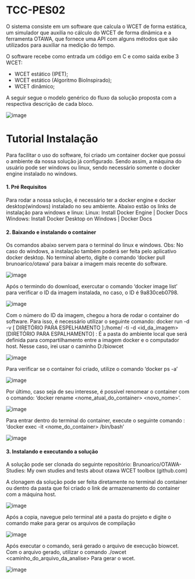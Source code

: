 # TCC-PES02

O sistema consiste em um software que calcula o WCET de forma estática, um simulador que auxilia no cálculo do WCET de forma dinâmica e a ferramenta OTAWA, que fornece uma API com alguns métodos que são utilizados para auxiliar na medição do tempo. 

O software recebe como entrada um código em C e como saída exibe 3 WCET:
- WCET estático (IPET);
- WCET estático (Algoritmo BioInspirado);
- WCET dinâmico;

A seguir segue o modelo genérico do fluxo da solução proposta com a respectiva descrição de cada bloco.	

![image](https://github.com/gugagop/TCC-PES02/assets/22120173/d1ecbd00-054e-40d3-8cbe-e4fc56a04ef1)



# Tutorial Instalação

Para facilitar o uso do software, foi criado um container docker que possui o ambiente da nossa solução já configurado. Sendo assim, a máquina do usuário pode ser windows ou linux, sendo necessário somente o docker engine instalado no windows.

#### 1. Pré Requisitos

Para rodar a nossa solução, é necessário ter a docker engine e docker desktop(windows) instalado no seu ambiente.
Abaixo estão os links de instalação para windows e linux:
Linux:  Install Docker Engine | Docker Docs
Windows: Install Docker Desktop on Windows | Docker Docs

#### 2. Baixando e instalando o container

Os comandos abaixo servem para o terminal do linux e windows.
Obs: No caso do windows, a instalação também poderá ser feita pelo aplicativo docker desktop.
No terminal aberto, digite o comando ‘docker pull brunoarico/otawa’ para baixar a imagem mais recente do software.

![image](https://github.com/gugagop/TCC-PES02/assets/22120173/9922a8cd-5e3b-4480-8bb3-75f22f55f3f4)

Após o termindo do download, exercutar o comando ‘docker image list’ para verificar o ID da imagem instalada, no caso, o ID é 9a830ceb0798.

![image](https://github.com/gugagop/TCC-PES02/assets/22120173/775f4ea9-d1c2-451f-8b8b-55130238b5b9)


Com o número do ID da imagem, chegou a hora de rodar o container do software. Para isso, é necessário utilizar o seguinte comando: 
docker run -d  -v [ DIRETÓRIO PARA ESPELHAMENTO ]:/home/ -ti -d <id_da_imagem>
[DIRETÓRIO PARA ESPALHAMENTO] : É a pasta do ambiente local que será definida para compartilhamento entre a imagem docker e o computador host. Nesse caso, irei usar o caminho D:/biowcet

![image](https://github.com/gugagop/TCC-PES02/assets/22120173/eb323804-074f-4485-a4ff-bac406234e32)


Para verificar se o container foi criado, utilize o comando ‘docker ps -a’

![image](https://github.com/gugagop/TCC-PES02/assets/22120173/805098ab-f281-4c53-ac18-98d48ebf281d)


Por último, caso seja de seu interesse, é possível renomear o container com o comando: ‘docker rename <nome_atual_do_container> <novo_nome>’.

![image](https://github.com/gugagop/TCC-PES02/assets/22120173/ec35e093-2539-4603-b268-8c0dfbb5b14a)


Para entrar dentro do terminal do container, execute o seguinte comando : ‘docker exec -it <nome_do_container> /bin/bash’

![image](https://github.com/gugagop/TCC-PES02/assets/22120173/ac91126a-eab1-4a99-91df-f252c87588fd)


#### 3. Instalando e executando a solução

A solução pode ser clonada do seguinte repositório:  Brunoarico/OTAWA-Studies: My own studies and tests about otawa WCET toolbox (github.com)

A clonagem da solução pode ser feita diretamente no terminal do container ou dentro da pasta que foi criado o link de armazenamento do container com a máquina host.

![image](https://github.com/gugagop/TCC-PES02/assets/22120173/fbfd587d-9f43-4f6b-ba5a-24d5b2d0d193)


Após a copia, navegue pelo terminal até a pasta do projeto e digite o comando make para gerar os arquivos de compilação

![image](https://github.com/gugagop/TCC-PES02/assets/22120173/33c5a790-9148-4922-9dfa-2da56e764a76)


Após executar o comando, será gerado o arquivo de execução biowcet.
Com o arquivo gerado,  utilizar o comando ./owcet <caminho_do_arquivo_da_analise>
Para gerar o wcet.

![image](https://github.com/gugagop/TCC-PES02/assets/22120173/2928e5b7-177f-4ad0-bed8-8da65eab058f)

